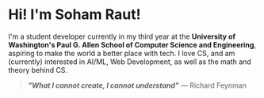 # Hi! I'm Soham Raut!
I'm a student developer currently in my third year at the **University of Washington's Paul G. Allen School of Computer Science and Engineering**, aspiring to make the world a better place with tech.
I love CS, and am (currently) interested in AI/ML, Web Development, as well as the math and theory behind CS.

> __*"What I cannot create, I cannot understand"*__
&mdash; Richard Feynman

